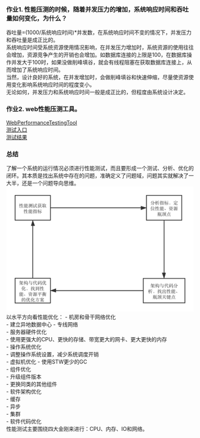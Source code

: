 ### 作业1. 性能压测的时候，随着并发压力的增加，系统响应时间和吞吐量如何变化，为什么？  
吞吐量=(1000/系统响应时间)*并发数，在系统响应时间不变的情况下，并发压力和吞吐量是成正比的。  
系统响应时间受系统资源使用情况影响，在并发压力增加时，系统资源的使用往往会增加，资源竞争产生的开销也会增加。如数据库连接的上限是100，在数据库操作并发大于100时，如果没做削峰填谷，就会有线程阻塞在获取数据库连接上，从而增加了系统响应时间。  
当然，设计良好的系统，在并发增加时，会做削峰填谷和快速伸缩，尽量使资源使用变化影响系统响应时间的程度变小。  
无论如何，并发压力和系统响应时间一般是成正比的，但程度由系统设计决定。  

### 作业2. web性能压测工具。  
[WebPerformanceTestingTool](code/WebPerformanceTestingTool.java)   
[测试入口](code/Testing.java)  
[测试结果](code/output.md)


### 总结  
了解一个系统的运行情况必须进行性能测试，而且要形成一个测试、分析、优化的闭环。其本质是找出系统中存在的问题，准确定义了问题域，问题其实就解决了一大半，还是一个问题导向思维。  
![性能优化](性能优化流程.png)
以水平方向看性能优化：
    - 机房和骨干网络优化  
        - 建立异地数据中心
        - 专线网络  
    - 服务器硬件优化  
        - 使用更强大的CPU、更快的存储、带宽更大的网卡、更大更快的内存  
    - 操作系统优化  
        - 调整操作系统设置，减少系统调度开销  
    - 虚拟机优化 
        - 使用STW更少的GC  
    - 组件优化  
        - 升级组件版本  
        - 更换同类的其他组件  
    - 软件架构优化  
        - 缓存  
        - 异步  
        - 集群  
    - 软件代码优化  
性能测试主要围绕四大金刚来进行：CPU、内存、IO和网络。  
